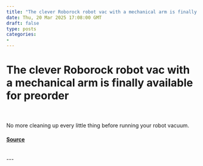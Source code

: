 ```yaml
---
title: "The clever Roborock robot vac with a mechanical arm is finally available for preorder"
date: Thu, 20 Mar 2025 17:08:00 GMT
draft: false
type: posts
categories: 
- 
---
```

# The clever Roborock robot vac with a mechanical arm is finally available for preorder

<br/>

<br/>
No more cleaning up every little thing before running your robot vacuum.

#### [Source](https://www.zdnet.com/article/the-clever-roborock-robot-vac-with-a-mechanical-arm-is-finally-available-for-preorder/)

<br/>
---
